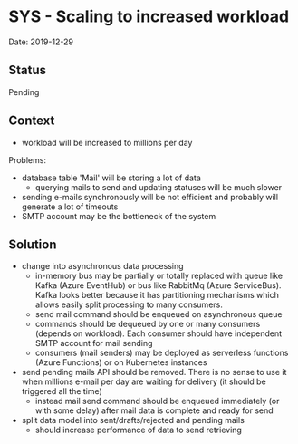 # SYS - Scaling to increased workload

Date: 2019-12-29

## Status

Pending

## Context

- workload will be increased to millions per day

Problems:
- database table 'Mail' will be storing a lot of data
  - querying mails to send and updating statuses will be much slower
- sending e-mails synchronously will be not efficient and probably will generate a lot of timeouts
- SMTP account may be the bottleneck of the system
  
## Solution

- change into asynchronous data processing 
  - in-memory bus may be partially or totally replaced with queue like Kafka (Azure EventHub) or bus like RabbitMq (Azure ServiceBus). Kafka looks better because it has partitioning mechanisms which allows easily split processing to many consumers.
  - send mail command should be enqueued on asynchronous queue
  - commands should be dequeued by one or many consumers (depends on workload). Each consumer should have independent SMTP account for mail sending 
  - consumers (mail senders) may be deployed as serverless functions (Azure Functions) or on Kubernetes instances
- send pending mails API should be removed. There is no sense to use it when millions e-mail per day are waiting for delivery (it should be triggered all the time)
  - instead mail send command should be enqueued immediately (or with some delay) after mail data is complete and ready for send
- split data model into sent/drafts/rejected and pending mails
  - should increase performance of data to send retrieving  
 
